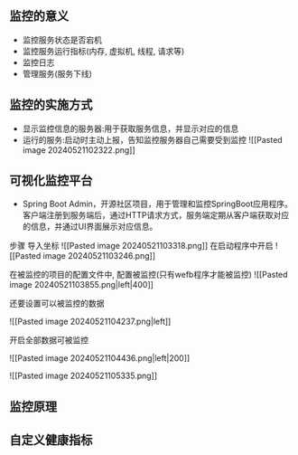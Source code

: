 ## 监控的意义
- 监控服务状态是否宕机
- 监控服务运行指标(内存, 虚拟机, 线程, 请求等)
- 监控日志
- 管理服务(服务下线)

## 监控的实施方式
- 显示监控信息的服务器:用于获取服务信息，并显示对应的信息
- 运行的服务:启动时主动上报，告知监控服务器自己需要受到监控
![[Pasted image 20240521102322.png]]

## 可视化监控平台

- Spring Boot Admin，开源社区项目，用于管理和监控SpringBoot应用程序。客户端注册到服务端后，通过HTTP请求方式，服务端定期从客户端获取对应的信息，并通过UI界面展示对应信息。

步骤
导入坐标
![[Pasted image 20240521103318.png]]
在启动程序中开启 
![[Pasted image 20240521103246.png]]

在被监控的项目的配置文件中, 配置被监控(只有wefb程序才能被监控)
![[Pasted image 20240521103855.png|left|400]]

还要设置可以被监控的数据

![[Pasted image 20240521104237.png|left]]

开启全部数据可被监控

![[Pasted image 20240521104436.png|left|200]]

![[Pasted image 20240521105335.png]]



## 监控原理


## 自定义健康指标